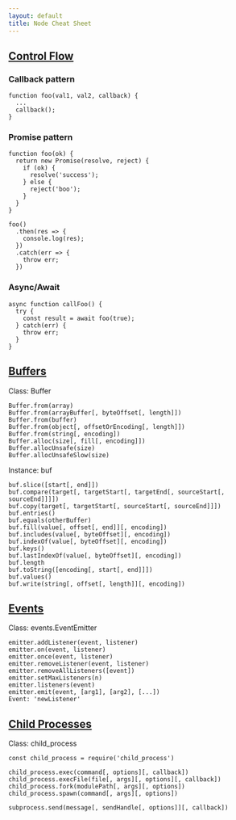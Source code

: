 ```yaml
---
layout: default
title: Node Cheat Sheet
---
```


## [Control Flow](#control-flow)

### Callback pattern

```
function foo(val1, val2, callback) {
  ...
  callback();
}
```

### Promise pattern

```
function foo(ok) {
  return new Promise(resolve, reject) {
    if (ok) {
      resolve('success');
    } else {
      reject('boo');
    }
  }
}

foo()
  .then(res => {
    console.log(res);
  })
  .catch(err => {
    throw err;
  })
```

### Async/Await

```
async function callFoo() {
  try {
    const result = await foo(true);
  } catch(err) {
    throw err;
  }
}
```

## [Buffers](#buffers)

Class: Buffer

```
Buffer.from(array)
Buffer.from(arrayBuffer[, byteOffset[, length]])
Buffer.from(buffer)
Buffer.from(object[, offsetOrEncoding[, length]])
Buffer.from(string[, encoding])
Buffer.alloc(size[, fill[, encoding]])
Buffer.allocUnsafe(size)
Buffer.allocUnsafeSlow(size)
```

Instance: buf

```
buf.slice([start[, end]])
buf.compare(target[, targetStart[, targetEnd[, sourceStart[, sourceEnd]]]])
buf.copy(target[, targetStart[, sourceStart[, sourceEnd]]])
buf.entries()
buf.equals(otherBuffer)
buf.fill(value[, offset[, end]][, encoding])
buf.includes(value[, byteOffset][, encoding])
buf.indexOf(value[, byteOffset][, encoding])
buf.keys()
buf.lastIndexOf(value[, byteOffset][, encoding])
buf.length
buf.toString([encoding[, start[, end]]])
buf.values()
buf.write(string[, offset[, length]][, encoding])
```

## [Events](#events)

Class: events.EventEmitter

```
emitter.addListener(event, listener)
emitter.on(event, listener)
emitter.once(event, listener)
emitter.removeListener(event, listener)
emitter.removeAllListeners([event])
emitter.setMaxListeners(n)
emitter.listeners(event)
emitter.emit(event, [arg1], [arg2], [...])
Event: 'newListener'
```

## [Child Processes](#child-process)

Class: child_process

```
const child_process = require('child_process')

child_process.exec(command[, options][, callback])
child_process.execFile(file[, args][, options][, callback])
child_process.fork(modulePath[, args][, options])
child_process.spawn(command[, args][, options])

subprocess.send(message[, sendHandle[, options]][, callback])

```
